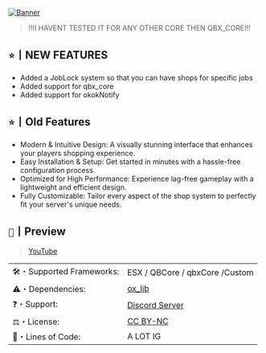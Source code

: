 [![Banner](https://imgur.com/7VB45gl)](https://discord.gg/jAnEnyGBef)

>!!!I HAVENT TESTED IT FOR ANY OTHER CORE THEN QBX_CORE!!!
## `⭐`丨NEW FEATURES

- Added a JobLock system so that you can have shops for specific jobs
- Added support for qbx_core
- Added support for okokNotify

## `⭐`丨Old Features

- Modern & Intuitive Design: A visually stunning interface that enhances your players shopping experience.
- Easy Installation & Setup: Get started in minutes with a hassle-free configuration process.
- Optimized for High Performance: Experience lag-free gameplay with a lightweight and efficient design.
- Fully Customizable: Tailor every aspect of the shop system to perfectly fit your server's unique needs.

## `📸`丨Preview

> [YouTube](https://www.youtube.com/watch?v=8bjrRzsAj08)

|                           |                                                             |
| ------------------------- | ----------------------------------------------------------- |
| 🛠️・Supported Frameworks: | ESX / QBCore / qbxCore /Custom                              |
| ⚠️・Dependencies:         | [ox_lib](https://github.com/overextended/ox_lib/releases/)  |
| ❓・Support:              | [Discord Server](https://discord.gg/jAnEnyGBef)             |
| ⚖️・License:              | [CC BY-NC](https://creativecommons.org/licenses/by-nc/4.0/) |
| 📄・Lines of Code:        | A LOT IG                                                    |
